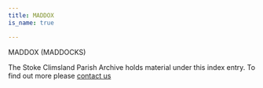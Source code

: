 ```yaml
---
title: MADDOX
is_name: true

---
```


MADDOX (MADDOCKS)


The Stoke Climsland Parish Archive holds material under this index entry. To find out more please [contact us](/contact/)
